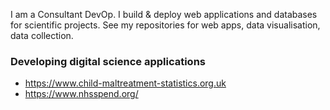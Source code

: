 I am a Consultant DevOp. I build & deploy web applications and databases for scientific projects. See my repositories for web apps, data visualisation, data collection.

### Developing digital science applications
- https://www.child-maltreatment-statistics.org.uk
- https://www.nhsspend.org/
